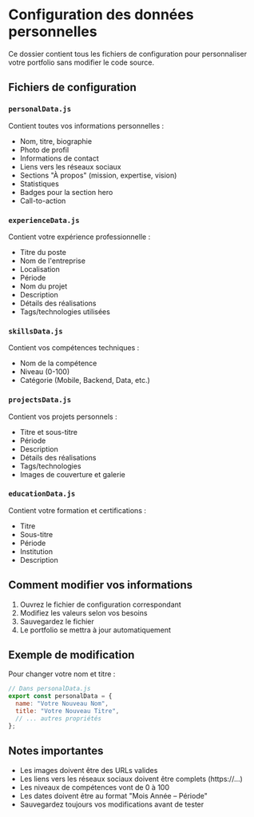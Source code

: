 # Configuration des données personnelles

Ce dossier contient tous les fichiers de configuration pour personnaliser votre portfolio sans modifier le code source.

## Fichiers de configuration

### `personalData.js`
Contient toutes vos informations personnelles :
- Nom, titre, biographie
- Photo de profil
- Informations de contact
- Liens vers les réseaux sociaux
- Sections "À propos" (mission, expertise, vision)
- Statistiques
- Badges pour la section hero
- Call-to-action

### `experienceData.js`
Contient votre expérience professionnelle :
- Titre du poste
- Nom de l'entreprise
- Localisation
- Période
- Nom du projet
- Description
- Détails des réalisations
- Tags/technologies utilisées

### `skillsData.js`
Contient vos compétences techniques :
- Nom de la compétence
- Niveau (0-100)
- Catégorie (Mobile, Backend, Data, etc.)

### `projectsData.js`
Contient vos projets personnels :
- Titre et sous-titre
- Période
- Description
- Détails des réalisations
- Tags/technologies
- Images de couverture et galerie

### `educationData.js`
Contient votre formation et certifications :
- Titre
- Sous-titre
- Période
- Institution
- Description

## Comment modifier vos informations

1. Ouvrez le fichier de configuration correspondant
2. Modifiez les valeurs selon vos besoins
3. Sauvegardez le fichier
4. Le portfolio se mettra à jour automatiquement

## Exemple de modification

Pour changer votre nom et titre :

```javascript
// Dans personalData.js
export const personalData = {
  name: "Votre Nouveau Nom",
  title: "Votre Nouveau Titre",
  // ... autres propriétés
};
```

## Notes importantes

- Les images doivent être des URLs valides
- Les liens vers les réseaux sociaux doivent être complets (https://...)
- Les niveaux de compétences vont de 0 à 100
- Les dates doivent être au format "Mois Année – Période"
- Sauvegardez toujours vos modifications avant de tester

